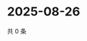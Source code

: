 # 2025-08-26

共 0 条

<!-- BEGIN ZHIHUQUESTIONS -->
<!-- 最后更新时间 Tue Aug 26 2025 17:13:07 GMT+0800 (China Standard Time) -->

<!-- END ZHIHUQUESTIONS -->
